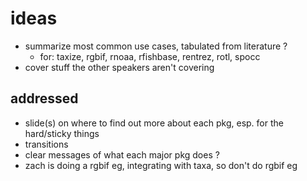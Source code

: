 # ideas
- summarize most common use cases, tabulated from literature ?
    - for: taxize, rgbif, rnoaa, rfishbase, rentrez, rotl, spocc
- cover stuff the other speakers aren't covering

## addressed

- slide(s) on where to find out more about each pkg, esp. for the hard/sticky things
- transitions
- clear messages of what each major pkg does ?
- zach is doing a rgbif eg, integrating with taxa, so don't do rgbif eg
